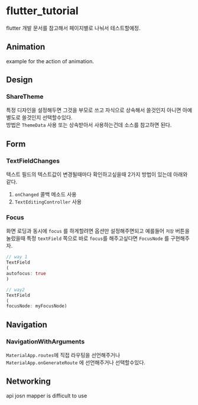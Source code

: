 # flutter_tutorial

flutter 개발 문서를 참고해서 페이지별로 나눠서 테스트할예정.

## Animation

example for the action of animation.

## Design

### ShareTheme

특정 디자인을 설정해두면 그것을 부모로 쓰고 자식으로 상속해서 쓸것인지 아니면 아예 별도로 쓸것인지 선택할수있다.  
방법은 `ThemeData` 사용 또는 상속받아서 사용하는건데 소스를 참고하면 된다.

## Form

### TextFieldChanges

텍스트 필드의 텍스트값이 변경될때마다 확인하고싶을때 2가지 방법이 있는데 아래와 같다.

1. `onChanged` 콜백 메소드 사용
2. `TextEditingController` 사용

### Focus

화면 로딩과 동시에 `focus` 를 하게할려면 옵션만 설정해주면되고 예를들어 `저장` 버튼을 눌렀을때 특정 `textField` 쪽으로 바로 `focus`를 해주고싶다면 `FocusNode` 를 구현해주자.

```dart
// way 1
TextField
(
autofocus: true
)

// way2
TextField
(
focusNode: myFocusNode)
```

## Navigation

### NavigationWithArguments

`MaterialApp.routes`에 직접 라우팅을 선언해주거나   
`MaterialApp.onGenerateRoute` 에 선언해주거나 선택할수있다.

## Networking

api josn mapper is difficult to use
